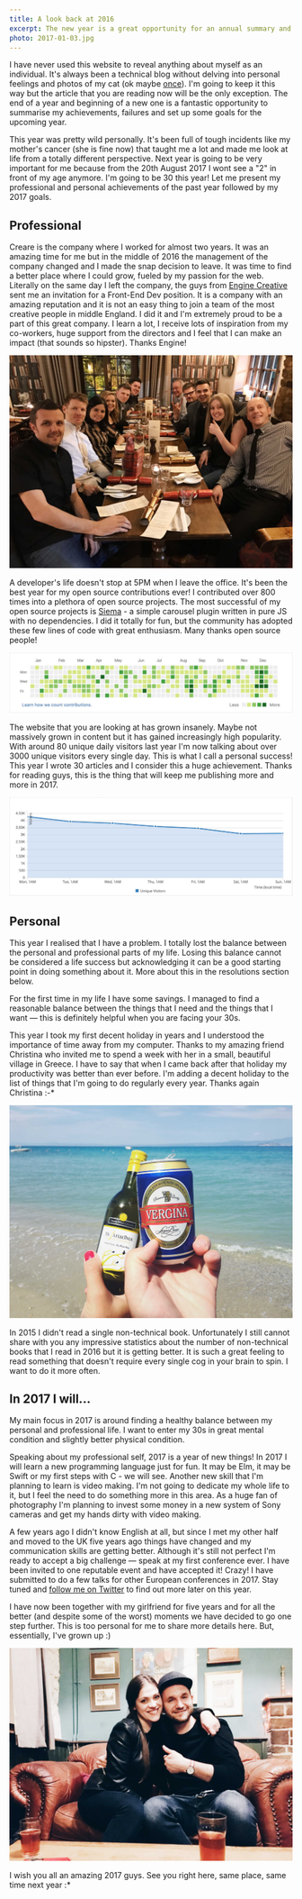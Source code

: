 ```yaml
---
title: A look back at 2016
excerpt: The new year is a great opportunity for an annual summary and a great time to set new goals for the upcoming year. Time to reveal a bit of the professional and personal sides of myself.
photo: 2017-01-03.jpg
---
```


I have never used this website to reveal anything about myself as an individual. It's always been a technical blog without delving into personal feelings and photos of my cat (ok maybe [once](https://pawelgrzybek.com/image-tag-vs-background-property/)). I'm going to keep it this way but the article that you are reading now will be the only exception. The end of a year and beginning of a new one is a fantastic opportunity to summarise my achievements, failures and set up some goals for the upcoming year.

This year was pretty wild personally. It's been full of tough incidents like my mother's cancer (she is fine now) that taught me a lot and made me look at life from a totally different perspective. Next year is going to be very important for me because from the 20th August 2017 I wont see a "2" in front of my age anymore. I'm going to be 30 this year! Let me present my professional and personal achievements of the past year followed by my 2017 goals.

## Professional

Creare is the company where I worked for almost two years. It was an amazing time for me but in the middle of 2016 the management of the company changed and I made the snap decision to leave. It was time to find a better place where I could grow, fueled by my passion for the web. Literally on the same day I left the company, the guys from [Engine Creative](http://www.enginecreative.co.uk/) sent me an invitation for a Front-End Dev position. It is a company with an amazing reputation and it is not an easy thing to join a team of the most creative people in middle England. I did it and I'm extremely proud to be a part of this great company. I learn a lot, I receive lots of inspiration from my co-workers, huge support from the directors and I feel that I can make an impact (that sounds so hipster). Thanks Engine!

![Engine Creative Team](/photos/2017-01-03-1.jpg)

A developer's life doesn't stop at 5PM when I leave the office. It's been the best year for my open source contributions ever! I contributed over 800 times into a plethora of open source projects. The most successful of my open source projects is [Siema](https://pawelgrzybek.com/siema/) - a simple carousel plugin written in pure JS with no dependencies. I did it totally for fun, but the community has adopted these few lines of code with great enthusiasm. Many thanks open source people!

![GitHub contribution graph in 2016](/photos/2017-01-03-2.jpg)

The website that you are looking at has grown insanely. Maybe not massively grown in content but it has gained increasingly high popularity. With around 80 unique daily visitors last year I'm now talking about over 3000 unique visitors every single day. This is what I call a personal success! This year I wrote 30 articles and I consider this a huge achievement. Thanks for reading guys, this is the thing that will keep me publishing more and more in 2017.

![Unique visitor on my website in December 2016](/photos/2017-01-03-3.jpg)

## Personal

This year I realised that I have a problem. I totally lost the balance between the personal and professional parts of my life. Losing this balance cannot be considered a life success but acknowledging it can be a good starting point in doing something about it. More about this in the resolutions section below.

For the first time in my life I have some savings. I managed to find a reasonable balance between the things that I need and the things that I want — this is definitely helpful when you are facing your 30s.

This year I took my first decent holiday in years and I understood the importance of time away from my computer. Thanks to my amazing friend Christina who invited me to spend a week with her in a small, beautiful village in Greece. I have to say that when I came back after that holiday my productivity was better than ever before. I'm adding a decent holiday to the list of things that I'm going to do regularly every year. Thanks again Christina :-*

![Beach in Pefkohori with Christina](/photos/2017-01-03-4.jpg)

In 2015 I didn't read a single non-technical book. Unfortunately I still cannot share with you any impressive statistics about the number of non-technical books that I read in 2016 but it is getting better. It is such a great feeling to read something that doesn't require every single cog in your brain to spin. I want to do it more often.

## In 2017 I will...

My main focus in 2017 is around finding a healthy balance between my personal and professional life. I want to enter my 30s in great mental condition and slightly better physical condition.

Speaking about my professional self, 2017 is a year of new things! In 2017 I will learn a new programming language just for fun. It may be Elm, it may be Swift or my first steps with C - we will see. Another new skill that I'm planning to learn is video making. I'm not going to dedicate my whole life to it, but I feel the need to do something more in this area. As a huge fan of photography I'm planning to invest some money in a new system of Sony cameras and get my hands dirty with video making.

A few years ago I didn't know English at all, but since I met my other half and moved to the UK five years ago things have changed and my communication skills are getting better. Although it's still not perfect I'm ready to accept a big challenge — speak at my first conference ever. I have been invited to one reputable event and have accepted it! Crazy! I have submitted to do a few talks for other European conferences in 2017. Stay tuned and [follow me on Twitter](https://twitter.com/pawelgrzybek) to find out more later on this year.

I have now been together with my girlfriend for five years and for all the better (and despite some of the worst) moments we have decided to go one step further. This is too personal for me to share more details here. But, essentially, I've grown up :)

![My girlfriend Olga and myself](/photos/2017-01-03-5.jpg)

I wish you all an amazing 2017 guys. See you right here, same place, same time next year :*
